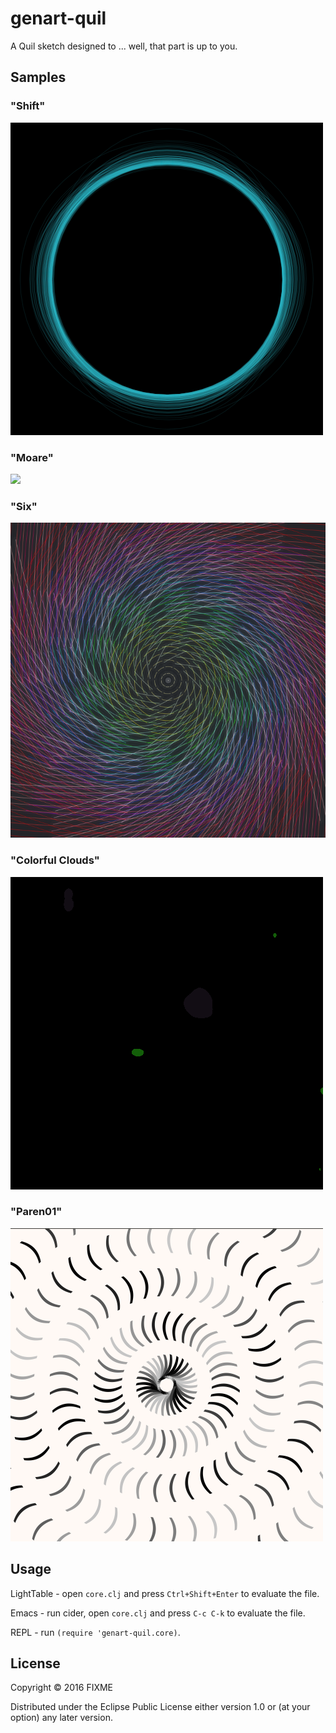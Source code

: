 # genart-quil

A Quil sketch designed to ... well, that part is up to you.

## Samples

### "Shift"

![](shift.png)

### "Moare"

![](moare.gif)

### "Six"

![](six.png)

### "Colorful Clouds"

![](colorful-cloud.gif)

### "Paren01"

![](paren01.png)

## Usage

LightTable - open `core.clj` and press `Ctrl+Shift+Enter` to evaluate the file.

Emacs - run cider, open `core.clj` and press `C-c C-k` to evaluate the file.

REPL - run `(require 'genart-quil.core)`.

## License

Copyright © 2016 FIXME

Distributed under the Eclipse Public License either version 1.0 or (at
your option) any later version.
